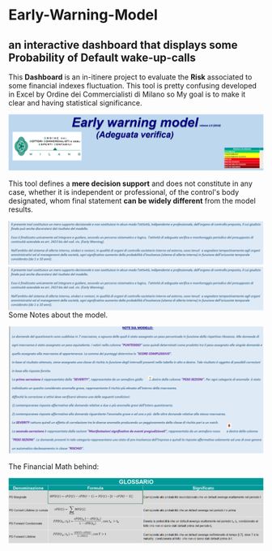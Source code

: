 # Early-Warning-Model
an interactive dashboard that displays some Probability of Default wake-up-calls
------
This **Dashboard** is an in-itinere project to evaluate the **Risk** associated to some financial indexes fluctuation.
This tool is pretty confusing developed in Excel by Ordine dei Commercialisti di Milano so
My goal is to make it clear and having statistical significance.

 ![img1](images\img1.jpeg)
 
 This tool defines a **mere decision support** and does not constitute in any case,
 whether it is independent or professional, of the control's body designated, whom 
 final statement **can be widely different** from the model results. 
 
 ![img2](images\img2.jpeg)
 <img src="images\img2.jpeg" alt="nicco" style="float: left; margin-right: 10px;" />
 
 Some Notes about the model.
 
 ![img3](images\img3.jpeg)
 
 The Financial Math behind: 
 
 ![img4](images\img4.jpeg)
 
 